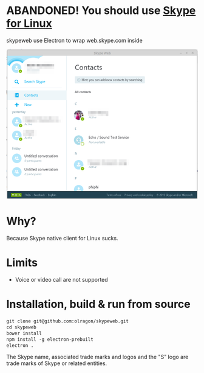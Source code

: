 # ABANDONED! You should use [Skype for Linux](https://www.skype.com/en/download-skype/skype-for-linux/)

skypeweb use Electron to wrap web.skype.com inside

![Skypeweb screenshot](/screenshot.png?raw=true "Skypeweb screenshot")

# Why?
Because Skype native client for Linux sucks.

# Limits

- Voice or video call are not supported

# Installation, build & run from source

```
git clone git@github.com:olragon/skypeweb.git
cd skypeweb
bower install
npm install -g electron-prebuilt
electron .
```

The Skype name, associated trade marks and logos and the "S" logo are trade marks of Skype or related entities.
